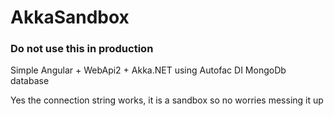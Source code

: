 # AkkaSandbox

### Do not use this in production

Simple Angular + WebApi2 + Akka.NET using Autofac DI
MongoDb database

Yes the connection string works, it is a sandbox so no worries messing it up 
